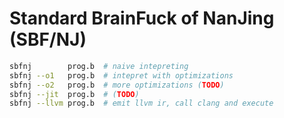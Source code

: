 # Standard BrainFuck of NanJing (SBF/NJ)

```sh
sbfnj        prog.b  # naive intepreting
sbfnj --o1   prog.b  # intepret with optimizations
sbfnj --o2   prog.b  # more optimizations (TODO)
sbfnj --jit  prog.b  # (TODO)
sbfnj --llvm prog.b  # emit llvm ir, call clang and execute
```
